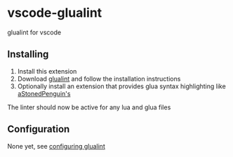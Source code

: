 # vscode-glualint


glualint for vscode

## Installing
1. Install this extension
2. Download [glualint](https://github.com/FPtje/GLuaFixer) and follow the installation instructions
3. Optionally install an extension that provides glua syntax highlighting like [aStonedPenguin's](https://marketplace.visualstudio.com/items?itemName=aStonedPenguin.glua)

The linter should now be active for any lua and glua files

## Configuration
None yet, see [configuring glualint](https://github.com/FPtje/GLuaFixer/blob/master/README.md#configuring-glualint)